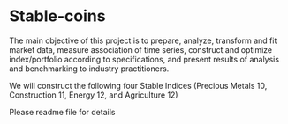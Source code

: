 # Stable-coins

The main objective of this project is to prepare, analyze, transform and fit market data, measure association of time series, construct and optimize index/portfolio according to specifications, and present results of analysis and benchmarking to industry practitioners.

We will construct the following four Stable Indices (Precious Metals 10, Construction 11, Energy 12, and Agriculture 12)

Please readme file for details
